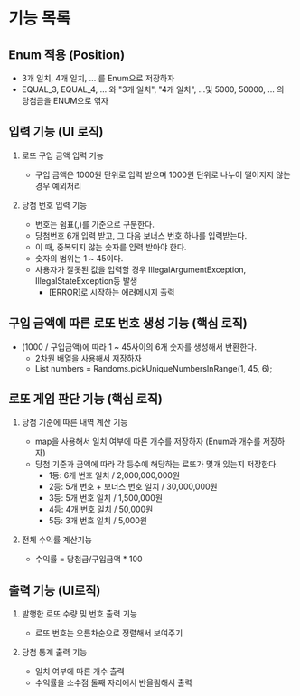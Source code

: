 # 기능 목록

## Enum 적용 (Position)
- 3개 일치, 4개 일치, ... 를 Enum으로 저장하자
- EQUAL_3, EQUAL_4, ... 와 "3개 일치", "4개 일치", ...및 5000, 50000, ... 의 당첨금을 ENUM으로 엮자

## 입력 기능 (UI 로직)
1. 로또 구입 금액 입력 기능
    - 구입 금액은 1000원 단위로 입력 받으며 1000원 단위로 나누어 떨어지지 않는 경우 예외처리

2. 당첨 번호 입력 기능
    - 번호는 쉼표(,)를 기준으로 구분한다.
    - 당첨번호 6개 입력 받고, 그 다음 보너스 번호 하나를 입력받는다.
    - 이 때, 중복되지 않는 숫자를 입력 받아야 한다.
    - 숫자의 범위는 1 ~ 45이다.
    - 사용자가 잘못된 값을 입력할 경우 IllegalArgumentException, IllegalStateException등 발생
        - [ERROR]로 시작하는 에러메시지 출력

## 구입 금액에 따른 로또 번호 생성 기능 (핵심 로직)
- (1000 / 구입금액)에 따라 1 ~ 45사이의 6개 숫자를 생성해서 반환한다.
    - 2차원 배열을 사용해서 저장하자
    - List<Integer> numbers = Randoms.pickUniqueNumbersInRange(1, 45, 6);


## 로또 게임 판단 기능 (핵심 로직)
1. 당첨 기준에 따른 내역 계산 기능
    - map을 사용해서 일치 여부에 따른 개수를 저장하자 (Enum과 개수를 저장하자)
    - 당첨 기준과 금액에 따라 각 등수에 해당하는 로또가 몇개 있는지 저장한다.
        - 1등: 6개 번호 일치 / 2,000,000,000원
        - 2등: 5개 번호 + 보너스 번호 일치 / 30,000,000원
        - 3등: 5개 번호 일치 / 1,500,000원
        - 4등: 4개 번호 일치 / 50,000원
        - 5등: 3개 번호 일치 / 5,000원

2. 전체 수익률 계산기능
    - 수익률 = 당첨금/구입금액 * 100

## 출력 기능 (UI로직)
1. 발행한 로또 수량 및 번호 출력 기능
    - 로또 번호는 오름차순으로 정렬해서 보여주기

2. 당첨 통계 출력 기능
    - 일치 여부에 따른 개수 출력
    - 수익률을 소수점 둘째 자리에서 반올림해서 출력